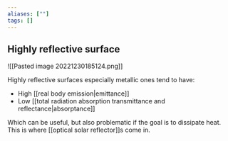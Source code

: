```yaml
---
aliases: [""]
tags: []
---
```


## Highly reflective surface

![[Pasted image 20221230185124.png]]

Highly reflective surfaces especially metallic ones tend to have:
- High [[real body emission|emittance]]
- Low [[total radiation absorption transmittance and reflectance|absorptance]]

Which can be useful, but also problematic if the goal is to dissipate heat. This is where [[optical solar reflector]]s come in.

